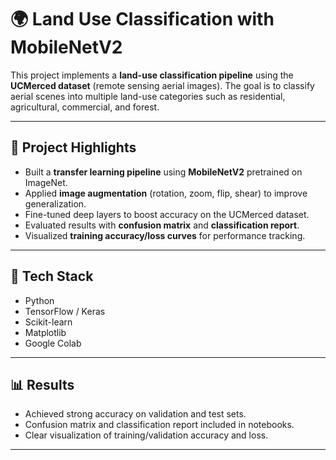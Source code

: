 # 🌍 Land Use Classification with MobileNetV2

This project implements a **land-use classification pipeline** using the **UCMerced dataset** (remote sensing aerial images). The goal is to classify aerial scenes into multiple land-use categories such as residential, agricultural, commercial, and forest.

---

## 🚀 Project Highlights
- Built a **transfer learning pipeline** using **MobileNetV2** pretrained on ImageNet.
- Applied **image augmentation** (rotation, zoom, flip, shear) to improve generalization.
- Fine-tuned deep layers to boost accuracy on the UCMerced dataset.
- Evaluated results with **confusion matrix** and **classification report**.
- Visualized **training accuracy/loss curves** for performance tracking.

---

## 📁 Tech Stack
- Python  
- TensorFlow / Keras  
- Scikit-learn  
- Matplotlib  
- Google Colab  

---

## 📊 Results
- Achieved strong accuracy on validation and test sets.  
- Confusion matrix and classification report included in notebooks.  
- Clear visualization of training/validation accuracy and loss.  

---
